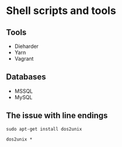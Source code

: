 # Shell scripts and tools

## Tools
* Dieharder
* Yarn
* Vagrant

## Databases
* MSSQL
* MySQL

## The issue with line endings
```
sudo apt-get install dos2unix
```
```
dos2unix *
```
